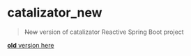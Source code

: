 # catalizator_new
>~~New~~ version of catalizator Reactive Spring Boot project

[**old** version here](https://github.com/AIRAT1/catalizator)
